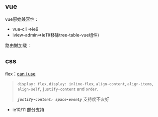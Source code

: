 ## vue

vue原始兼容性：

- vue-cli =>ie9
- iview-admin=>ie11(移除tree-table-vue组件)

路由懒加载：



## css

flex：[can i use](https://www.caniuse.com/#search=flex)

> `display: flex`, `display: inline-flex`, `align-content`, `align-items`, `align-self`, `justify-content` and `order`.
>
> ***`justify-content: space-evenly`*** 支持度不友好

- ie10/11 部分支持

